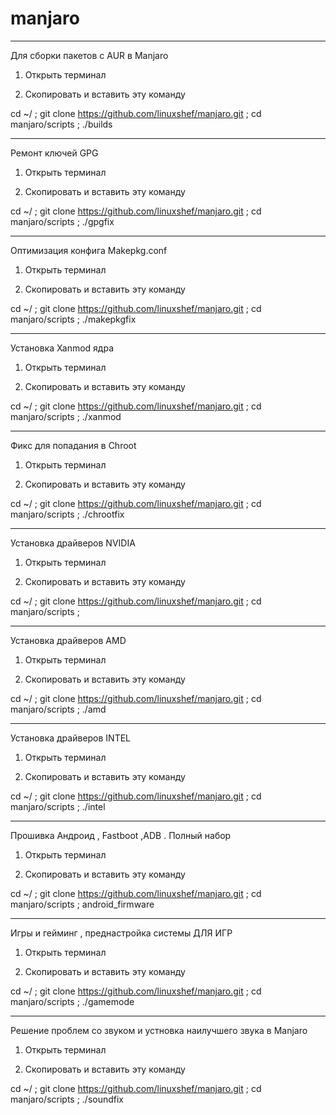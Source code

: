 # manjaro

----------------------------------------

Для сборки пакетов с AUR в Manjaro


1) Открыть терминал

2) Скопировать и вставить эту команду


cd ~/ ; git clone https://github.com/linuxshef/manjaro.git ; cd manjaro/scripts ; ./builds


 --------------------------------------------


Ремонт ключей GPG


1) Открыть терминал

2) Скопировать и вставить эту команду

cd ~/ ; git clone https://github.com/linuxshef/manjaro.git ; cd manjaro/scripts ; ./gpgfix



----------------------------------------------


Оптимизация конфига Makepkg.conf


1) Открыть терминал

2) Скопировать и вставить эту команду

cd ~/ ; git clone https://github.com/linuxshef/manjaro.git ; cd manjaro/scripts ; ./makepkgfix


----------------------------------------------


Установка Xanmod ядра


1) Открыть терминал

2) Скопировать и вставить эту команду

cd ~/ ; git clone https://github.com/linuxshef/manjaro.git ; cd manjaro/scripts ; ./xanmod


----------------------------------------------


Фикс для попадания в Chroot


1) Открыть терминал

2) Скопировать и вставить эту команду

cd ~/ ; git clone https://github.com/linuxshef/manjaro.git ; cd manjaro/scripts ; ./chrootfix


----------------------------------------------

Установка драйверов NVIDIA


1) Открыть терминал

2) Скопировать и вставить эту команду

cd ~/ ; git clone https://github.com/linuxshef/manjaro.git ; cd manjaro/scripts ;


----------------------------------------------


Установка драйверов AMD


1) Открыть терминал

2) Скопировать и вставить эту команду

cd ~/ ; git clone https://github.com/linuxshef/manjaro.git ; cd manjaro/scripts ; ./amd


----------------------------------------------


Установка драйверов INTEL


1) Открыть терминал

2) Скопировать и вставить эту команду

cd ~/ ; git clone https://github.com/linuxshef/manjaro.git ; cd manjaro/scripts ; ./intel


----------------------------------------------


Прошивка Андроид , Fastboot ,ADB . Полный набор


1) Открыть терминал

2) Скопировать и вставить эту команду

cd ~/ ; git clone https://github.com/linuxshef/manjaro.git ; cd manjaro/scripts ; android_firmware


----------------------------------------------


Игры и гейминг , преднастройка системы ДЛЯ ИГР



1) Открыть терминал

2) Скопировать и вставить эту команду

cd ~/ ; git clone https://github.com/linuxshef/manjaro.git ; cd manjaro/scripts ; ./gamemode


----------------------------------------------


Решение проблем со звуком и устновка наилучшего звука в Manjaro


1) Открыть терминал

2) Скопировать и вставить эту команду

cd ~/ ; git clone https://github.com/linuxshef/manjaro.git ; cd manjaro/scripts ; ./soundfix






